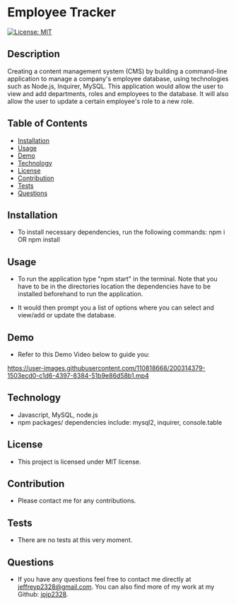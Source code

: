# Employee Tracker
[![License: MIT](https://img.shields.io/badge/License-MIT-yellow.svg)](https://opensource.org/licenses/MIT)

## Description
Creating a content management system (CMS) by building a command-line application to manage a company's employee database, using technologies such as Node.js, Inquirer, MySQL. This application would allow the user to view and add departments, roles and employees to the database. It will also allow the user to update a certain employee's role to a new role.

## Table of Contents
- [Installation](#installation)
- [Usage](#usage)
- [Demo](#demo)
- [Technology](#technology)
- [License](#license)
- [Contribution](#contribution)
- [Tests](#tests)
- [Questions](#questions)

## Installation
- To install necessary dependencies, run the following commands:
npm i OR npm install

## Usage
- To run the application type "npm start" in the terminal. Note that you have to be in the directories location the dependencies have to be installed beforehand to run the application.

- It would then prompt you a list of options where you can select and view/add or update the database.

## Demo
- Refer to this Demo Video below to guide you:

https://user-images.githubusercontent.com/110818668/200314379-1503ecd0-c1d6-4397-8384-51b9e86d58b1.mp4

## Technology
- Javascript, MySQL, node.js
- npm packages/ dependencies include: mysql2, inquirer, console.table

## License
- This project is licensed under MIT license.

## Contribution
- Please contact me for any contributions.

## Tests
- There are no tests at this very moment.

## Questions
- If you have any questions feel free to contact me directly at jeffreyp2328@gmail.com. You can also find more of my work at my Github: [jpjp2328](https://github.com/jpjp2328/).
